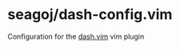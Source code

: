 # seagoj/dash-config.vim

Configuration for the [dash.vim](https://github.com/rizzatti/dash.vim) vim plugin
